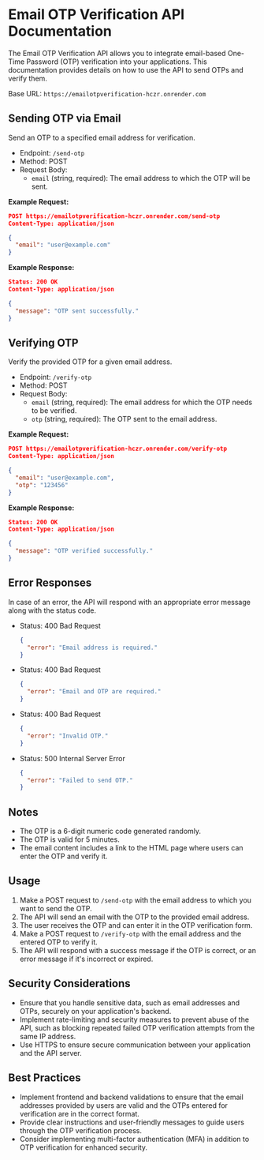 # Email OTP Verification API Documentation

The Email OTP Verification API allows you to integrate email-based One-Time Password (OTP) verification into your applications. This documentation provides details on how to use the API to send OTPs and verify them.

Base URL: `https://emailotpverification-hczr.onrender.com`

## Sending OTP via Email

Send an OTP to a specified email address for verification.

- Endpoint: `/send-otp`
- Method: POST
- Request Body:
  - `email` (string, required): The email address to which the OTP will be sent.

**Example Request:**

```json
POST https://emailotpverification-hczr.onrender.com/send-otp
Content-Type: application/json

{
  "email": "user@example.com"
}
```

**Example Response:**

```json
Status: 200 OK
Content-Type: application/json

{
  "message": "OTP sent successfully."
}
```

## Verifying OTP

Verify the provided OTP for a given email address.

- Endpoint: `/verify-otp`
- Method: POST
- Request Body:
  - `email` (string, required): The email address for which the OTP needs to be verified.
  - `otp` (string, required): The OTP sent to the email address.

**Example Request:**

```json
POST https://emailotpverification-hczr.onrender.com/verify-otp
Content-Type: application/json

{
  "email": "user@example.com",
  "otp": "123456"
}
```

**Example Response:**

```json
Status: 200 OK
Content-Type: application/json

{
  "message": "OTP verified successfully."
}
```

## Error Responses

In case of an error, the API will respond with an appropriate error message along with the status code.

- Status: 400 Bad Request

  ```json
  {
    "error": "Email address is required."
  }
  ```

- Status: 400 Bad Request

  ```json
  {
    "error": "Email and OTP are required."
  }
  ```

- Status: 400 Bad Request

  ```json
  {
    "error": "Invalid OTP."
  }
  ```

- Status: 500 Internal Server Error
  ```json
  {
    "error": "Failed to send OTP."
  }
  ```

## Notes

- The OTP is a 6-digit numeric code generated randomly.
- The OTP is valid for 5 minutes.
- The email content includes a link to the HTML page where users can enter the OTP and verify it.

## Usage

1. Make a POST request to `/send-otp` with the email address to which you want to send the OTP.
2. The API will send an email with the OTP to the provided email address.
3. The user receives the OTP and can enter it in the OTP verification form.
4. Make a POST request to `/verify-otp` with the email address and the entered OTP to verify it.
5. The API will respond with a success message if the OTP is correct, or an error message if it's incorrect or expired.

## Security Considerations

- Ensure that you handle sensitive data, such as email addresses and OTPs, securely on your application's backend.
- Implement rate-limiting and security measures to prevent abuse of the API, such as blocking repeated failed OTP verification attempts from the same IP address.
- Use HTTPS to ensure secure communication between your application and the API server.

## Best Practices

- Implement frontend and backend validations to ensure that the email addresses provided by users are valid and the OTPs entered for verification are in the correct format.
- Provide clear instructions and user-friendly messages to guide users through the OTP verification process.
- Consider implementing multi-factor authentication (MFA) in addition to OTP verification for enhanced security.

